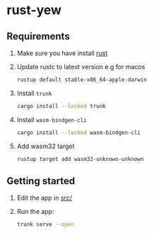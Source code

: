 # rust-yew

## Requirements

1. Make sure you have install [rust](https://www.rust-lang.org/tools/install)
1. Update rustc to latest version e.g for macos
    ```sh
    rustup default stable-x86_64-apple-darwin
    ```

1. Install `trunk` 
    ```sh
    cargo install --locked trunk
    ```

1. Install `wasm-bindgen-cli`
    ```sh
    cargo install --locked wasm-bindgen-cli
    ```

1. Add wasm32 target
    ```sh
    rustup target add wasm32-unknown-unknown
    ```

## Getting started

1. Edit the app in [src/](./src)
1. Run the app:

    ```sh
    trunk serve --open
    ```

